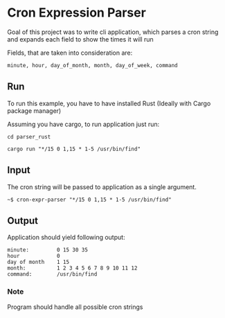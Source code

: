 # Cron Expression Parser

Goal of this project was to write cli application, which parses a
cron string and expands each field to show the times it will run

Fields, that are taken into consideration are:

```shell
minute, hour, day_of_month, month, day_of_week, command
```

## Run

To run this example, you have to have installed Rust (Ideally with Cargo package manager)

Assuming you have cargo, to run application just run:

```shell
cd parser_rust

cargo run "*/15 0 1,15 * 1-5 /usr/bin/find"
```

## Input

The cron string will be passed to application as a single argument.

```shell
~$ cron-expr-parser "*/15 0 1,15 * 1-5 /usr/bin/find"
```

## Output

Application should yield following output:

```shell
minute:         0 15 30 35
hour            0
day of month    1 15
month:          1 2 3 4 5 6 7 8 9 10 11 12
command:        /usr/bin/find
```

### Note

Program should handle all possible cron strings
